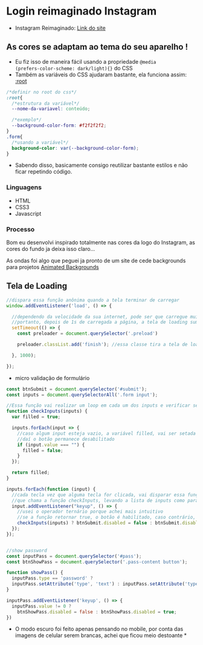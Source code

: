 # Login reimaginado Instagram

- Instagram Reimaginado: <a href="https://instagram-reimagined.vercel.app/">Link do site</a>

## As cores se adaptam ao tema do seu aparelho !
  
- Eu fiz isso de maneira fácil usando a propriedade <code>@media (prefers-color-scheme: dark/light){}</code> do CSS
- Também as variáveis do CSS ajudaram bastante, ela funciona assim:
<a href="https://developer.mozilla.org/pt-BR/docs/Web/CSS/:root">:root</a>

```css
/*definir no root do css*/
:root{
  /*estrutura da variável*/
  --nome-da-variavel: conteúdo;

  /*exemplo*/
  --background-color-form: #f2f2f2f2;
}
.form{
  /*usando a variável*/
  background-color: var(--background-color-form);
}
```
- Sabendo disso, basicamente consigo reutilizar bastante estilos e não ficar repetindo código.

### Linguagens
- HTML
- CSS3
- Javascript
### Processo
 <p>Bom eu desenvolvi inspirado totalmente nas cores da logo do Instagram, as cores do fundo ja deixa isso claro... </p>

 <p>As ondas foi algo que peguei ja pronto de um site de cede backgrounds para projetos <a href="https://animatedbackgrounds.me/">Animated Backgrounds</a></p>

## Tela de Loading

```js
//dispara essa função anônima quando a tela terminar de carregar
window.addEventListener('load', () => {

  //dependendo da velocidade da sua internet, pode ser que carregue muito rápido, daí a tela só pisca a animação de loading
  //portanto, depois de 1s de carregada a página, a tela de loading sumirá
  setTimeout(() => {
    const preloader = document.querySelector('.preload')

    preloader.classList.add('finish'); //essa classe tira a tela de loading 

  }, 1000);

});
```
- micro validação de formulário

```js
const btnSubmit = document.querySelector('#submit');
const inputs = document.querySelectorAll('.form input');

//Essa função vai realizar um loop em cada um dos inputs e verificar se o valor está preenchido
function checkInputs(inputs) {
  var filled = true;

  inputs.forEach(input => {
    //caso algum input esteja vazio, a variável filled, vai ser setada para false e retornada como false
    //daí o botão permanece desabilitado
    if (input.value === "") {
      filled = false;
    }
  });

  return filled;
}

inputs.forEach(function (input) {
  //cada tecla vez que alguma tecla for clicada, vai disparar essa função
  //que chama a função checkInputs, levando a lista de inputs como parâmetro, e verificando se ele é vazio
  input.addEventListener("keyup", () => {
    //usei o operador ternário porque achei mais intuitivo 
    //se a função retornar true, o botão é habilitado, caso contrário, não
    checkInputs(inputs) ? btnSubmit.disabled = false : btnSubmit.disabled = true;
  });
});


//show password
const inputPass = document.querySelector('#pass');
const btnShowPass = document.querySelector('.pass-content button');

function showPass() {
  inputPass.type == 'password' ? 
  inputPass.setAttribute('type', 'text') : inputPass.setAttribute('type', 'password');
}

inputPass.addEventListener('keyup', () => {
  inputPass.value != 0 ?
    btnShowPass.disabled = false : btnShowPass.disabled = true;
})
```
 * O modo escuro foi feito apenas pensando no mobile, por conta das imagens de celular serem brancas, achei que ficou meio destoante *